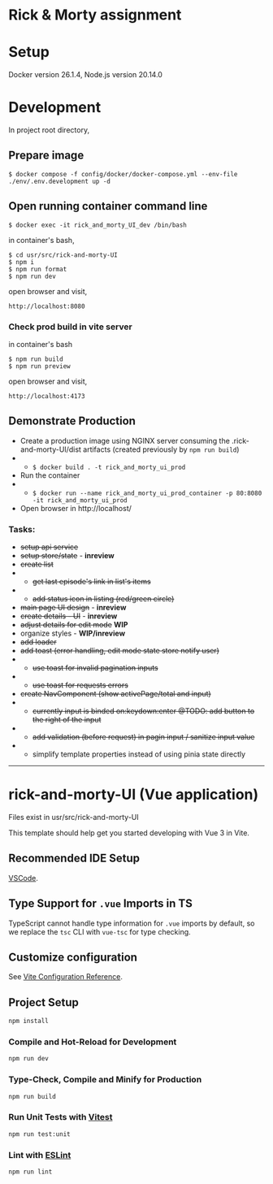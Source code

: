 # Rick & Morty assignment

# Setup

Docker version 26.1.4, Node.js version 20.14.0

# Development

In project root directory,

## Prepare image

```
$ docker compose -f config/docker/docker-compose.yml --env-file ./env/.env.development up -d
```

## Open running container command line

```
$ docker exec -it rick_and_morty_UI_dev /bin/bash
```

in container's bash,

```
$ cd usr/src/rick-and-morty-UI
$ npm i
$ npm run format
$ npm run dev
```

open browser and visit,

```
http://localhost:8080
```

### Check prod build in vite server

in container's bash

```
$ npm run build
$ npm run preview
```

open browser and visit,

```
http://localhost:4173
```

## Demonstrate Production

- Create a production image using NGINX server consuming the .rick-and-morty-UI/dist artifacts (created previously by `npm run build`)
- - `$ docker build . -t rick_and_morty_ui_prod`
- Run the container
- - `$ docker run --name rick_and_morty_ui_prod_container -p 80:8080 -it rick_and_morty_ui_prod`
- Open browser in http://localhost/

### Tasks:

- ~~setup api service~~
- ~~setup store/state~~ - **inreview**
- ~~create list~~
- - ~~get last episode's link in list's items~~
- - ~~add status icon in listing (red/green circle)~~
- ~~main page UI design~~ - **inreview**
- ~~create details - UI~~ - **inreview**
- ~~adjust details for edit mode~~ **WIP**
- organize styles - **WIP/inreview**
- ~~add loader~~
- ~~add toast (error handling, edit mode state store notify user)~~
- - ~~use toast for invalid pagination inputs~~
- - ~~use toast for requests errors~~
- ~~create NavComponent (show activePage/total and input)~~
- - ~~currently input is binded on:keydown:enter @TODO: add button to the right of the input~~
- - ~~add validation (before request) in pagin input / sanitize input value~~
- - simplify template properties instead of using pinia state directly

---

# rick-and-morty-UI (Vue application)

Files exist in usr/src/rick-and-morty-UI

This template should help get you started developing with Vue 3 in Vite.

## Recommended IDE Setup

[VSCode](https://code.visualstudio.com/).

## Type Support for `.vue` Imports in TS

TypeScript cannot handle type information for `.vue` imports by default, so we replace the `tsc` CLI with `vue-tsc` for type checking.

## Customize configuration

See [Vite Configuration Reference](https://vitejs.dev/config/).

## Project Setup

```sh
npm install
```

### Compile and Hot-Reload for Development

```sh
npm run dev
```

### Type-Check, Compile and Minify for Production

```sh
npm run build
```

### Run Unit Tests with [Vitest](https://vitest.dev/)

```sh
npm run test:unit
```

### Lint with [ESLint](https://eslint.org/)

```sh
npm run lint
```
